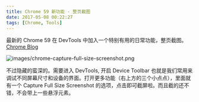 ```yaml
---
title: Chrome 59 新功能 - 整页截图
date: 2017-05-08 00:22:27
tags: [Chrome, Tools]
---
```


最新的 Chrome 59 在 DevTools 中加入一个特别有用的日常功能，整页截图。[Chrome Blog](https://developers.google.com/web/updates/2017/04/devtools-release-notes#screenshots)

![images/chrome-capture-full-size-screenshot.png](/images/chrome-capture-full-size-screenshot.png)

不过隐藏的蛮深的。需要进入 DevTools, 开启 Device Toolbar 也就是我们常用来调试不同屏幕尺寸和设备的界面。打开更多功能（右上方的三个小点点），里面就有一个 Capture Full Size Screenshot 的选项，点击即可截屏啦。而且截的还不错，不会带上一些悬浮元素。